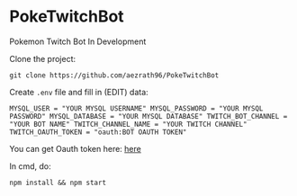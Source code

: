 # PokeTwitchBot
 Pokemon Twitch Bot In Development

Clone the project:

`git clone https://github.com/aezrath96/PokeTwitchBot`

Create `.env` file and fill in (EDIT) data:

`
MYSQL_USER = "YOUR MYSQL USERNAME"
MYSQL_PASSWORD = "YOUR MYSQL PASSWORD"
MYSQL_DATABASE = "YOUR MYSQL DATABASE"
TWITCH_BOT_CHANNEL = "YOUR BOT NAME"
TWITCH_CHANNEL_NAME = "YOUR TWITCH CHANNEL"
TWITCH_OAUTH_TOKEN = "oauth:BOT OAUTH TOKEN"
`

You can get Oauth token here:
[here](https://twitchapps.com/tmi/)

In cmd, do:

`npm install && npm start`
